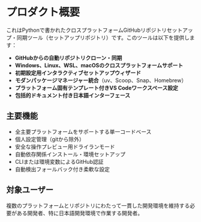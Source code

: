 # プロダクト概要

これはPythonで書かれたクロスプラットフォームGitHubリポジトリセットアップ・同期ツール（セットアップリポジトリ）です。このツールは以下を提供します：

- **GitHubからの自動リポジトリクローン・同期**
- **Windows、Linux、WSL、macOSのクロスプラットフォームサポート**
- **初期設定用インタラクティブセットアップウィザード**
- **モダンパッケージマネージャー統合**（uv、Scoop、Snap、Homebrew）
- **プラットフォーム固有テンプレート付きVS Codeワークスペース設定**
- **包括的ドキュメント付き日本語インターフェース**

## 主要機能

- 全主要プラットフォームをサポートする単一コードベース
- 個人設定管理（gitから除外）
- 安全な操作プレビュー用ドライランモード
- 自動依存関係インストール・環境セットアップ
- CLIまたは環境変数によるGitHub認証
- 自動検出フォールバック付き柔軟な設定

## 対象ユーザー

複数のプラットフォームとリポジトリにわたって一貫した開発環境を維持する必要がある開発者、特に日本語開発環境で作業する開発者。
